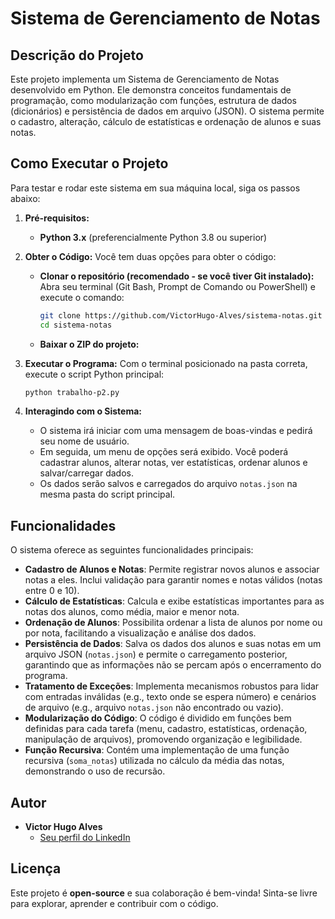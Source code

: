 # Sistema de Gerenciamento de Notas

## Descrição do Projeto

Este projeto implementa um Sistema de Gerenciamento de Notas desenvolvido em Python. Ele demonstra conceitos fundamentais de programação, como modularização com funções, estrutura de dados (dicionários) e persistência de dados em arquivo (JSON). O sistema permite o cadastro, alteração, cálculo de estatísticas e ordenação de alunos e suas notas.

## Como Executar o Projeto

Para testar e rodar este sistema em sua máquina local, siga os passos abaixo:

1.  **Pré-requisitos:**
    * **Python 3.x** (preferencialmente Python 3.8 ou superior)

2.  **Obter o Código:**
    Você tem duas opções para obter o código:
    * **Clonar o repositório (recomendado - se você tiver Git instalado):**
        Abra seu terminal (Git Bash, Prompt de Comando ou PowerShell) e execute o comando:
        ```bash
        git clone https://github.com/VictorHugo-Alves/sistema-notas.git
        cd sistema-notas
        ```
    * **Baixar o ZIP do projeto:**


4.  **Executar o Programa:**
    Com o terminal posicionado na pasta correta, execute o script Python principal:
    ```bash
    python trabalho-p2.py
    ```


5.  **Interagindo com o Sistema:**
    * O sistema irá iniciar com uma mensagem de boas-vindas e pedirá seu nome de usuário.
    * Em seguida, um menu de opções será exibido. Você poderá cadastrar alunos, alterar notas, ver estatísticas, ordenar alunos e salvar/carregar dados.
    * Os dados serão salvos e carregados do arquivo `notas.json` na mesma pasta do script principal.


## Funcionalidades

O sistema oferece as seguintes funcionalidades principais:

* **Cadastro de Alunos e Notas**: Permite registrar novos alunos e associar notas a eles. Inclui validação para garantir nomes e notas válidos (notas entre 0 e 10).
* **Cálculo de Estatísticas**: Calcula e exibe estatísticas importantes para as notas dos alunos, como média, maior e menor nota.
* **Ordenação de Alunos**: Possibilita ordenar a lista de alunos por nome ou por nota, facilitando a visualização e análise dos dados.
* **Persistência de Dados**: Salva os dados dos alunos e suas notas em um arquivo JSON (`notas.json`) e permite o carregamento posterior, garantindo que as informações não se percam após o encerramento do programa.
* **Tratamento de Exceções**: Implementa mecanismos robustos para lidar com entradas inválidas (e.g., texto onde se espera número) e cenários de arquivo (e.g., arquivo `notas.json` não encontrado ou vazio).
* **Modularização do Código**: O código é dividido em funções bem definidas para cada tarefa (menu, cadastro, estatísticas, ordenação, manipulação de arquivos), promovendo organização e legibilidade.
* **Função Recursiva**: Contém uma implementação de uma função recursiva (`soma_notas`) utilizada no cálculo da média das notas, demonstrando o uso de recursão.


## Autor

* **Victor Hugo Alves**
    * [Seu perfil do LinkedIn](https://www.linkedin.com/in/victorhugo-data/)

## Licença
Este projeto é **open-source** e sua colaboração é bem-vinda! Sinta-se livre para explorar, aprender e contribuir com o código.
